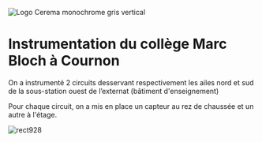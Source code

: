 ![Logo Cerema monochrome gris vertical](https://user-images.githubusercontent.com/24553739/146218239-e2dd560e-6edc-4f16-aa6e-d521975042d5.png)

# Instrumentation du collège Marc Bloch à Cournon

On a instrumenté 2 circuits desservant respectivement les ailes nord et sud de la sous-station ouest de l’externat (bâtiment d'enseignement)

Pour chaque circuit, on a mis en place un capteur au rez de chaussée et un autre à l'étage.

![rect928](https://user-images.githubusercontent.com/24553739/146272875-79bd0519-467f-41e0-8be0-c89fcd897db4.png)


